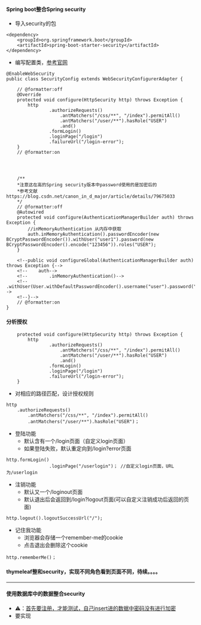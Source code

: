 #### Spring boot整合Spring security
- 导入security的包

```
<dependency>
	<groupId>org.springframework.boot</groupId>
	<artifactId>spring-boot-starter-security</artifactId>
</dependency>
```
- 编写配置类，[参考官网](https://github.com/spring-projects/spring-security/tree/5.0.7.RELEASE/samples/boot/helloworld)

```
@EnableWebSecurity
public class SecurityConfig extends WebSecurityConfigurerAdapter {

	// @formatter:off
	@Override
	protected void configure(HttpSecurity http) throws Exception {
		http
				.authorizeRequests()
					.antMatchers("/css/**", "/index").permitAll()
					.antMatchers("/user/**").hasRole("USER")
					.and()
				.formLogin()
				.loginPage("/login")
				.failureUrl("/login-error");
	}
	// @formatter:on




    /**
    *注意这在高的Spring security版本中password使用的是加密后的
    *参考文献 https://blog.csdn.net/canon_in_d_major/article/details/79675033
    */
	// @formatter:off
	@Autowired
	protected void configure(AuthenticationManagerBuilder auth) throws Exception {
        //inMemoryAuthentication 从内存中获取  
        auth.inMemoryAuthentication().passwordEncoder(new BCryptPasswordEncoder()).withUser("user1").password(new BCryptPasswordEncoder().encode("123456")).roles("USER");
    }

	<!--public void configureGlobal(AuthenticationManagerBuilder auth) throws Exception {-->
	<!--	auth-->
	<!--		.inMemoryAuthentication()-->
	<!--			.withUser(User.withDefaultPasswordEncoder().username("user").password("password").roles("USER"));-->
	<!--}-->
	// @formatter:on
}
```
#### 分析授权

```
	protected void configure(HttpSecurity http) throws Exception {
		http
				.authorizeRequests()
					.antMatchers("/css/**", "/index").permitAll()
					.antMatchers("/user/**").hasRole("USER")
					.and()
				.formLogin()
				.loginPage("/login")
				.failureUrl("/login-error");
	}
```
- 对相应的路径匹配，设计授权规则

```
http
	.authorizeRequests()
		.antMatchers("/css/**", "/index").permitAll()
		.antMatchers("/user/**").hasRole("USER")；
```
- 登陆功能
    - 默认含有一个/login页面（自定义login页面）
    - 如果登陆失败，默认重定向到/login?error页面

```
http.formLogin()
                .loginPage("/userlogin")； //自定义login页面，URL为/userlogin
```

- 注销功能
    - 默认又一个/loginout页面
    - 默认退出后会返回到/login?logout页面(可以自定义注销成功后返回的页面)

```
http.logout().logoutSuccessUrl("/");
```
- 记住我功能
    - 浏览器会存储一个remember-me的cookie
    - 点击退出会删除这个cookie

```
http.rememberMe()；
```

#### thymeleaf整和security，实现不同角色看到页面不同，待续。。。。

---
#### 使用数据库中的数据整合security
- ⚠️：[首先要注册，才能测试，自己insert进的数据中密码没有进行加密](http://www.spring4all.com/article/421)
- 要实现